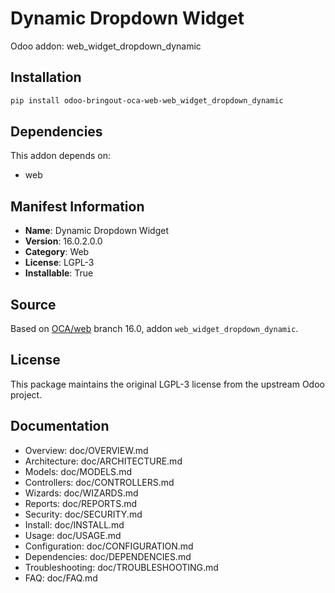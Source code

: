# Dynamic Dropdown Widget

Odoo addon: web_widget_dropdown_dynamic

## Installation

```bash
pip install odoo-bringout-oca-web-web_widget_dropdown_dynamic
```

## Dependencies

This addon depends on:
- web

## Manifest Information

- **Name**: Dynamic Dropdown Widget
- **Version**: 16.0.2.0.0
- **Category**: Web
- **License**: LGPL-3
- **Installable**: True

## Source

Based on [OCA/web](https://github.com/OCA/web) branch 16.0, addon `web_widget_dropdown_dynamic`.

## License

This package maintains the original LGPL-3 license from the upstream Odoo project.

## Documentation

- Overview: doc/OVERVIEW.md
- Architecture: doc/ARCHITECTURE.md
- Models: doc/MODELS.md
- Controllers: doc/CONTROLLERS.md
- Wizards: doc/WIZARDS.md
- Reports: doc/REPORTS.md
- Security: doc/SECURITY.md
- Install: doc/INSTALL.md
- Usage: doc/USAGE.md
- Configuration: doc/CONFIGURATION.md
- Dependencies: doc/DEPENDENCIES.md
- Troubleshooting: doc/TROUBLESHOOTING.md
- FAQ: doc/FAQ.md
